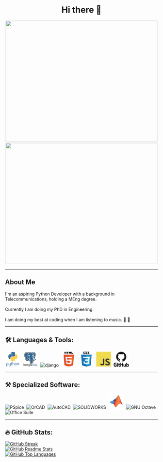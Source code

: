 <div id="header" align="center"">
    <h1>Hi there 👋</h1>
    <div">
        <img src="https://media.giphy.com/media/v1.Y2lkPTc5MGI3NjExZzNtcmxlMWtxaGY0Y2xtcmRndW1hcWIwa3V5OHh6c255ZnE4NnM2diZlcD12MV9pbnRlcm5hbF9naWZfYnlfaWQmY3Q9Zw/qgQUggAC3Pfv687qPC/giphy.gif" width="500", height="400"/>
        <img src="https://media.giphy.com/media/v1.Y2lkPTc5MGI3NjExdDFrNmIwcHNyYTl2ZjFiNzZkZThoaGQ5dmM2bnB1OTdnZGJid3ZkbiZlcD12MV9pbnRlcm5hbF9naWZfYnlfaWQmY3Q9Zw/LqW9dLVjQm3cs/giphy.gif" width="500", height="400">
    </div>
</div>

---

## About Me
I'm an aspiring Python Developer with a background in Telecommunications, holding a MEng degree. <br>
<br> Currently I am doing my PhD in Engineering. <br>
<br> I am doing my best at coding when I am listening to music. 🎸 🤘 

---

## 🛠️ Languages & Tools:
<div>
    <img src="https://github.com/devicons/devicon/blob/master/icons/python/python-original-wordmark.svg" title="Java" alt="Java" width="50" height="50"/>&nbsp;
    <img src="https://github.com/devicons/devicon/blob/master/icons/postgresql/postgresql-original-wordmark.svg" title="PostgreSQL" alt="postgresql" width="50" height="50"/>&nbsp;
    <img src="https://upload.wikimedia.org/wikipedia/commons/4/45/Django_logo.png" title="Django" alt="django" width="60" height="50"/>&nbsp;  
    <img src="https://github.com/devicons/devicon/blob/master/icons/html5/html5-original-wordmark.svg" title="HTML5" alt="html5" width="50" height="50"/>&nbsp;
    <img src="https://github.com/devicons/devicon/blob/master/icons/css3/css3-original-wordmark.svg" title="CSS3" alt="css3" width="50" height="50"/>&nbsp;
    <img src="https://github.com/devicons/devicon/blob/master/icons/javascript/javascript-original.svg" title="JavaScript" alt="javascript" width="50" height="50"/>&nbsp;
    <img src="https://github.com/devicons/devicon/blob/master/icons/github/github-original-wordmark.svg" title="GitHUb" alt="github" width="50" height="50"/>&nbsp;
</div>

---

## ⚒️ Specialized Software:
<div>
    <img src="https://www.pspice.com/sites/default/files/logo.png" title="PSpice" alt="PSpice" width="60" height="50"/>&nbsp;
    <img src="https://www.artedas.eu/images/logos/Cadence-OrCAD_logo.png" title="OrCAD" alt="OrCAD" width="60" height="50"/>&nbsp;
    <img src="https://upload.wikimedia.org/wikipedia/commons/thumb/0/08/AutoCad_logo.svg/100px-AutoCad_logo.svg.png" title="AutoCAD" alt="AutoCAD" width="80" height="50"/>&nbsp;
    <img src="https://upload.wikimedia.org/wikipedia/commons/thumb/e/e4/Sw_hrz_4cp_red_wht.tif/lossless-page1-320px-Sw_hrz_4cp_red_wht.tif.png" title="SOLIDWORKS" alt="SOLIDWORKS" width="80" height="50"/>&nbsp;
    <img src="https://github.com/devicons/devicon/blob/master/icons/matlab/matlab-original.svg" title="MATLAB" alt="MATLAB" width="50" height="50"/>&nbsp;
    <img src="https://upload.wikimedia.org/wikipedia/commons/6/6a/Gnu-octave-logo.svg" title="GNU Octave" alt="GNU Octave" width="50" height="50"/>&nbsp;
    <img src="https://cdn-icons-png.flaticon.com/512/732/732222.png" title="Office Suite" alt="Office Suite" width="50" height="50"/>&nbsp;
</div>

---

## 🔥 GitHub Stats:
<div>
    <a href="https://git.io/streak-stats"><img src="https://github-readme-streak-stats.herokuapp.com?user=konstakostov&theme=dark&hide_border=true&fire=EB0000" alt="GitHub Streak" /></a>
</div>
<div>
    <a href="https://git.io/streak-stats"><img src="https://github-readme-stats.vercel.app/api?username=konstakostov&show_icons=true&theme=dark&hide_border=true&rank_icon=github" alt="GitHub Readme Stats" /></a>
</div>
<div>
    <a href="https://git.io/streak-stats"><img src="https://github-readme-stats.vercel.app/api/top-langs/?username=konstakostov&layout=donut&theme=dark&hide_border=true" alt="GitHub Top Languages" /></a>
</div>
